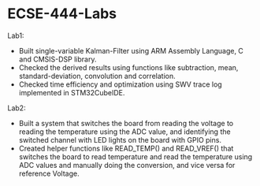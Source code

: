 # ECSE-444-Labs

Lab1:
  - Built single-variable Kalman-Filter using ARM Assembly Language, C and CMSIS-DSP library.
  - Checked the derived results using functions like subtraction, mean, standard-deviation, convolution and correlation.
  - Checked time efficiency and optimization using SWV trace log implemented in STM32CubeIDE.

Lab2:
  - Built a system that switches the board from reading the voltage to reading the temperature using the ADC value, and identifying the switched channel with LED lights on the board with GPIO pins.
  - Created helper functions like READ_TEMP() and READ_VREF() that switches the board to read temperature and read the temperature using ADC values and manually doing the conversion, and vice versa for reference Voltage.

